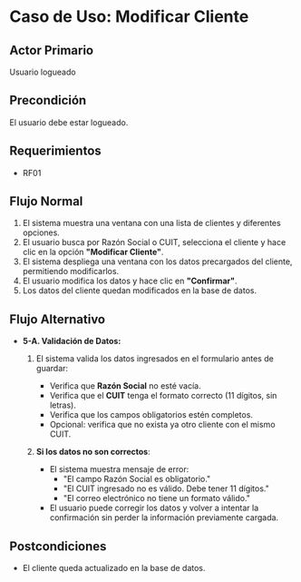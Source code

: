 # Caso de Uso: Modificar Cliente

## Actor Primario
Usuario logueado

## Precondición
El usuario debe estar logueado.

## Requerimientos
- RF01

## Flujo Normal
1. El sistema muestra una ventana con una lista de clientes y diferentes opciones.
2. El usuario busca por Razón Social o CUIT, selecciona el cliente y hace clic en la opción **"Modificar Cliente"**.
3. El sistema despliega una ventana con los datos precargados del cliente, permitiendo modificarlos.
4. El usuario modifica los datos y hace clic en **"Confirmar"**.
5. Los datos del cliente quedan modificados en la base de datos.

## Flujo Alternativo
- **5-A. Validación de Datos:**  
  1. El sistema valida los datos ingresados en el formulario antes de guardar:  
     - Verifica que **Razón Social** no esté vacía.  
     - Verifica que el **CUIT** tenga el formato correcto (11 dígitos, sin letras).  
     - Verifica que los campos obligatorios estén completos.  
     - Opcional: verifica que no exista ya otro cliente con el mismo CUIT.  

    

  3. **Si los datos no son correctos**:  
     - El sistema muestra mensaje de error:  
       - "El campo Razón Social es obligatorio."  
       - "El CUIT ingresado no es válido. Debe tener 11 dígitos."  
       - "El correo electrónico no tiene un formato válido."  
     - El usuario puede corregir los datos y volver a intentar la confirmación sin perder la información previamente cargada.

## Postcondiciones
- El cliente queda actualizado en la base de datos.

